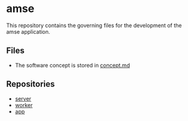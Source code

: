# amse

This repository contains the governing files for the development of the amse application.

## Files
- The software concept is stored in [concept.md](docs/concept.md)

## Repositories
- [server](https://github.com/amse-software/server)
- [worker](https://github.com/amse-software/worker)
- [app](https://github.com/amse-software/app)
